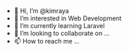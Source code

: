 - 👋 Hi, I’m @kimraya
- 👀 I’m interested in Web Development
- 🌱 I’m currently learning Laravel
- 💞️ I’m looking to collaborate on ...
- 📫 How to reach me ...

<!---
kimraya/kimraya is a ✨ special ✨ repository because its `README.md` (this file) appears on your GitHub profile.
You can click the Preview link to take a look at your changes.
--->
